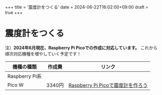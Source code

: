 +++
title = '震度計をつくる'
date = 2024-06-22T16:02:00+09:00
draft = true
+++

# 震度計をつくる

注）**2024年6月現在、Raspberry Pi Picoでの作成に対応しています。**
これから順次対応機種を増やしていく予定です！

|  機種の種類  |  作成費  |  リンク  |
| ---- | ---- |  ----  |
|  Raspberry Pi系  |
|  Pico W  |  3340円  |  [Raspberry Pi Picoで震度計を作ろう](raspi-pico)  |